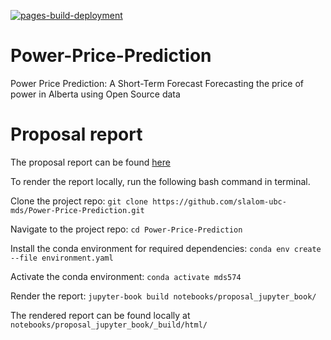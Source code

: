 [![pages-build-deployment](https://github.com/slalom-ubc-mds/Power-Price-Prediction/actions/workflows/pages/pages-build-deployment/badge.svg)](https://github.com/slalom-ubc-mds/Power-Price-Prediction/actions/workflows/pages/pages-build-deployment)

# Power-Price-Prediction

Power Price Prediction: A Short-Term Forecast​  Forecasting the price of power in Alberta using Open Source data​

# Proposal report 
The proposal report can be found [here](https://slalom-ubc-mds.github.io/Power-Price-Prediction/intro.html)

To render the report locally, run the following bash command in terminal.

Clone the project repo: `git clone https://github.com/slalom-ubc-mds/Power-Price-Prediction.git`

Navigate to the project repo: `cd Power-Price-Prediction`

Install the conda environment for required dependencies: `conda env create --file environment.yaml`

Activate the conda environment: `conda activate mds574`

Render the report: `jupyter-book build notebooks/proposal_jupyter_book/`

The rendered report can be found locally at `notebooks/proposal_jupyter_book/_build/html/`

